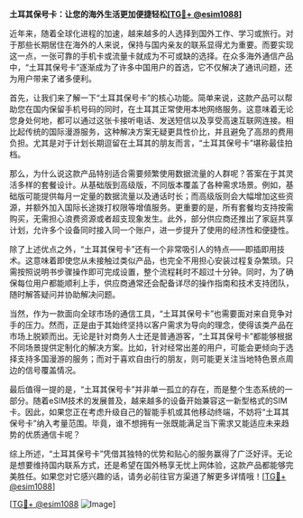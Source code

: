 **土耳其保号卡：让您的海外生活更加便捷轻松[[TG💪+ @esim1088](https://t.me/s/esim1088)]**

近年来，随着全球化进程的加速，越来越多的人选择到国外工作、学习或旅行。对于那些长期居住在海外的人来说，保持与国内亲友的联系显得尤为重要。而要实现这一点，一张可靠的手机卡或流量卡就成为不可或缺的选择。在众多海外通信产品中，“土耳其保号卡”逐渐成为了许多中国用户的首选，它不仅解决了通讯问题，还为用户带来了诸多便利。

首先，让我们来了解一下“土耳其保号卡”的核心功能。简单来说，这款产品可以帮助您在国内保留手机号码的同时，在土耳其正常使用本地网络服务。这意味着无论您身处何地，都可以通过这张卡接听电话、发送短信以及享受高速互联网连接。相比起传统的国际漫游服务，这种解决方案无疑更具性价比，并且避免了高昂的费用负担。尤其是对于计划长期逗留在土耳其的朋友而言，“土耳其保号卡”堪称最佳拍档。

那么，为什么说这款产品特别适合需要频繁使用数据流量的人群呢？答案在于其灵活多样的套餐设计。从基础版到高级版，不同版本覆盖了各种需求场景。例如，基础版可能提供每月一定量的数据流量以及通话时长；而高级版则会大幅增加这些资源，并额外加入国际长途拨打权限等增值服务。更重要的是，所有套餐均支持按需购买，无需担心浪费资源或者超支现象发生。此外，部分供应商还推出了家庭共享计划，允许多个设备同时接入同一个账户，进一步提升了使用的经济性和便捷性。

除了上述优点之外，“土耳其保号卡”还有一个非常吸引人的特点——即插即用技术。这意味着即使您从未接触过类似产品，也完全不用担心安装过程复杂繁琐。只需按照说明书步骤操作即可完成设置，整个流程耗时不超过十分钟。同时，为了确保每位用户都能顺利上手，供应商通常还会配备详尽的操作指南和技术支持团队，随时解答疑问并协助解决问题。

当然，作为一款面向全球市场的通信工具，“土耳其保号卡”也需要面对来自竞争对手的压力。然而，正是由于其始终坚持以客户需求为导向的理念，使得该类产品在市场上脱颖而出。无论是针对商务人士还是普通游客，“土耳其保号卡”都能够根据不同场景提供定制化的解决方案。比如，针对经常出差的用户，可能会更倾向于选择支持多国漫游的服务；而对于喜欢自由行的朋友，则可能更关注当地特色景点周边的信号覆盖情况。

最后值得一提的是，“土耳其保号卡”并非单一孤立的存在，而是整个生态系统的一部分。随着eSIM技术的发展普及，越来越多的设备开始兼容这一新型格式的SIM卡。因此，如果您正在考虑升级自己的智能手机或其他移动终端，不妨将“土耳其保号卡”纳入考量范围。毕竟，谁不想拥有一张既能满足当下需求又能适应未来趋势的优质通信卡呢？

综上所述，“土耳其保号卡”凭借其独特的优势和贴心的服务赢得了广泛好评。无论是想要维持国内联系方式，还是希望在国外畅享无忧上网体验，这款产品都能够完美胜任。如果您对它感兴趣的话，请务必前往官方渠道了解更多详情哦！[[TG💪+ @esim1088](https://t.me/s/esim1088)]

[[TG💪+ @esim1088](https://t.me/s/esim1088) ![Image](https://i.postimg.cc/4NQfJmqS/Snipaste-2025-05-13-00-14-12.png)]